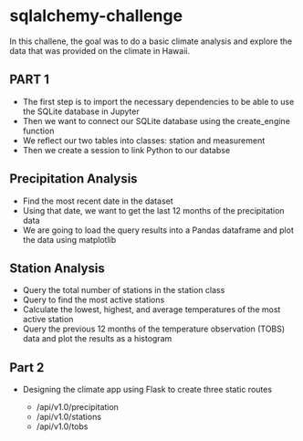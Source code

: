 # sqlalchemy-challenge

In this challene, the goal was to do a basic climate analysis and explore the data that was provided on the climate in Hawaii. 

## PART 1
- The first step is to import the necessary dependencies to be able to use the SQLite database in Jupyter
- Then we want to connect our SQLite database using the create_engine function
- We reflect our two tables into classes: station and measurement
- Then we create a session to link Python to our databse 

## Precipitation Analysis
- Find the most recent date in the dataset
- Using that date, we want to get the last 12 months of the precipitation data
- We are going to load the query results into a Pandas dataframe  and plot the data using matplotlib

## Station Analysis
- Query the total number of stations in the station class
- Query to find the most active stations
- Calculate the lowest, highest, and average temperatures of the most active station
- Query the previous 12 months of the temperature observation (TOBS) data and plot the results as a histogram


## Part 2 
- Designing the climate app using Flask to create three static routes 

   - /api/v1.0/precipitation
   - /api/v1.0/stations
   - /api/v1.0/tobs

